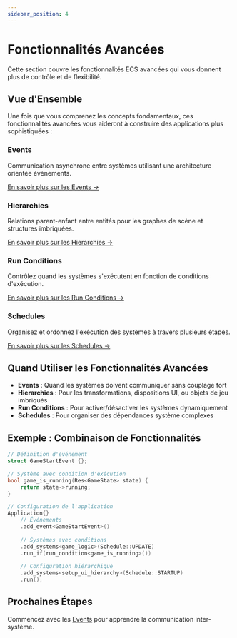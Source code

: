 ```yaml
---
sidebar_position: 4
---
```


# Fonctionnalités Avancées

Cette section couvre les fonctionnalités ECS avancées qui vous donnent plus de contrôle et de flexibilité.

## Vue d'Ensemble

Une fois que vous comprenez les concepts fondamentaux, ces fonctionnalités avancées vous aideront à construire des applications plus sophistiquées :

### Events

Communication asynchrone entre systèmes utilisant une architecture orientée événements.

[En savoir plus sur les Events →](./events.md)

### Hierarchies

Relations parent-enfant entre entités pour les graphes de scène et structures imbriquées.

[En savoir plus sur les Hierarchies →](./hierarchies.md)

### Run Conditions

Contrôlez quand les systèmes s'exécutent en fonction de conditions d'exécution.

[En savoir plus sur les Run Conditions →](./run-conditions.md)

### Schedules

Organisez et ordonnez l'exécution des systèmes à travers plusieurs étapes.

[En savoir plus sur les Schedules →](./schedules.md)

## Quand Utiliser les Fonctionnalités Avancées

- **Events** : Quand les systèmes doivent communiquer sans couplage fort
- **Hierarchies** : Pour les transformations, dispositions UI, ou objets de jeu imbriqués
- **Run Conditions** : Pour activer/désactiver les systèmes dynamiquement
- **Schedules** : Pour organiser des dépendances système complexes

## Exemple : Combinaison de Fonctionnalités

```cpp
// Définition d'événement
struct GameStartEvent {};

// Système avec condition d'exécution
bool game_is_running(Res<GameState> state) {
    return state->running;
}

// Configuration de l'application
Application{}
    // Événements
    .add_event<GameStartEvent>()
    
    // Systèmes avec conditions
    .add_systems<game_logic>(Schedule::UPDATE)
    .run_if(run_condition<game_is_running>())
    
    // Configuration hiérarchique
    .add_systems<setup_ui_hierarchy>(Schedule::STARTUP)
    .run();
```

## Prochaines Étapes

Commencez avec les [Events](./events.md) pour apprendre la communication inter-système.
